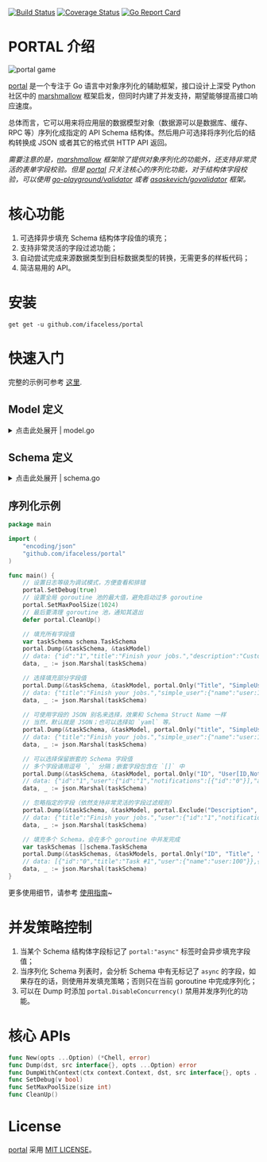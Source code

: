 [![Build Status](https://travis-ci.com/iFaceless/portal.svg?branch=master)](https://travis-ci.com/iFaceless/portal)
[![Coverage Status](https://coveralls.io/repos/github/iFaceless/portal/badge.svg?branch=master&branch=master)](https://coveralls.io/github/iFaceless/portal?branch=master)
[![Go Report Card](https://goreportcard.com/badge/github.com/iFaceless/portal)](https://goreportcard.com/report/github.com/iFaceless/portal)

# PORTAL 介绍
![portal game](https://s2.ax1x.com/2019/09/28/u1TnEt.jpg)

[portal](https://github.com/iFaceless/portal/) 是一个专注于 Go 语言中对象序列化的辅助框架，接口设计上深受 Python 社区中的 [marshmallow](https://github.com/marshmallow-code/marshmallow) 框架启发，但同时内建了并发支持，期望能够提高接口响应速度。

总体而言，它可以用来将应用层的数据模型对象（数据源可以是数据库、缓存、RPC 等）序列化成指定的 API Schema 结构体。然后用户可选择将序列化后的结构转换成 JSON 或者其它的格式供 HTTP API 返回。

*需要注意的是，[marshmallow](https://github.com/marshmallow-code/marshmallow) 框架除了提供对象序列化的功能外，还支持非常灵活的表单字段校验。但是 [portal](https://github.com/iFaceless/portal/) 只关注核心的序列化功能，对于结构体字段校验，可以使用 [go-playground/validator](https://github.com/go-playground/validator) 或者 [asaskevich/govalidator](https://github.com/asaskevich/govalidator) 框架。*

# 核心功能

1. 可选择异步填充 Schema 结构体字段值的填充；
1. 支持非常灵活的字段过滤功能；
1. 自动尝试完成来源数据类型到目标数据类型的转换，无需更多的样板代码；
1. 简洁易用的 API。

# 安装

```
get get -u github.com/ifaceless/portal
```

# 快速入门

完整的示例可参考 [这里](./examples/todo).

## Model 定义

<details>
<summary>点击此处展开 | model.go</summary>

```go
type NotificationModel struct {
	ID      int
	Title   string
	Content string
}

type UserModel struct {
	ID int
}

func (u *UserModel) Fullname() string {
	return fmt.Sprintf("user:%d", u.ID)
}

func (u *UserModel) Notifications() (result []*NotificationModel) {
	for i := 0; i < 1; i++ {
		result = append(result, &NotificationModel{
			ID:      i,
			Title:   fmt.Sprintf("title_%d", i),
			Content: fmt.Sprintf("content_%d", i),
		})
	}
	return
}

type TaskModel struct {
	ID     int
	UserID int
	Title  string
}

func (t *TaskModel) User() *UserModel {
	return &UserModel{t.UserID}
}
```
    
</details>


## Schema 定义

<details>
	<summary>点击此处展开 | schema.go</summary>
	
```go
type NotiSchema struct {
	ID      string `json:"id,omitempty"`
	Title   string `json:"title,omitempty"`
	Content string `json:"content,omitempty"`
}

type UserSchema struct {
	ID                   string        `json:"id,omitempty"`
	// Get user name from `UserModel.Fullname()`
	Name                 string        `json:"name,omitempty" portal:"attr:Fullname"`
	Notifications        []*NotiSchema `json:"notifications,omitempty" portal:"nested"`
	AnotherNotifications []*NotiSchema `json:"another_notifications,omitempty" portal:"nested;attr:Notifications"`
}

type TaskSchema struct {
	ID          string      `json:"id,omitempty"`
	Title       string      `json:"title,omitempty"`
	Description string      `json:"description,omitempty" portal:"meth:GetDescription"`
	// UserSchema is a nested schema
	User        *UserSchema `json:"user,omitempty" portal:"nested"`
	// We just want `Name` field for `SimpleUser`.
	// Besides, the data source is the same with `UserSchema`
	SimpleUser  *UserSchema `json:"simple_user,omitempty" portal:"nested;only:Name;attr:User"`
}

func (ts *TaskSchema) GetDescription(model *model.TaskModel) string {
	return "Custom description"
}
```

</details>


## 序列化示例

```go
package main

import (
	"encoding/json"
	"github.com/ifaceless/portal"
)

func main() {
	// 设置日志等级为调试模式，方便查看和排错
	portal.SetDebug(true)
	// 设置全局 goroutine 池的最大值，避免启动过多 goroutine
	portal.SetMaxPoolSize(1024)
	// 最后要清理 goroutine 池，通知其退出
	defer portal.CleanUp()

	// 填充所有字段值
	var taskSchema schema.TaskSchema
	portal.Dump(&taskSchema, &taskModel)
	// data: {"id":"1","title":"Finish your jobs.","description":"Custom description","user":{"id":"1","name":"user:1","notifications":[{"id":"0","title":"title_0","content":"content_0"}],"another_notifications":[{"id":"0","title":"title_0","content":"content_0"}]},"simple_user":{"name":"user:1"}}
	data, _ := json.Marshal(taskSchema)

	// 选择填充部分字段值
	portal.Dump(&taskSchema, &taskModel, portal.Only("Title", "SimpleUser"))
	// data: {"title":"Finish your jobs.","simple_user":{"name":"user:1"}}
	data, _ := json.Marshal(taskSchema)
	
	// 可使用字段的 JSON 别名来选择，效果和 Schema Struct Name 一样
	// 当然，默认就是 JSON；也可以选择如 `yaml` 等。
	portal.Dump(&taskSchema, &taskModel, portal.Only("title", "SimpleUser"), portal.FieldAliasMapTagName("json"))
	// data: {"title":"Finish your jobs.","simple_user":{"name":"user:1"}}
	data, _ := json.Marshal(taskSchema)

	// 可以选择保留嵌套的 Schema 字段值
	// 多个字段请用逗号 `,` 分隔；嵌套字段包含在 `[]` 中
	portal.Dump(&taskSchema, &taskModel, portal.Only("ID", "User[ID,Notifications[ID],AnotherNotifications[Title]]", "SimpleUser"))
	// data: {"id":"1","user":{"id":"1","notifications":[{"id":"0"}],"another_notifications":[{"title":"title_0"}]},"simple_user":{"name":"user:1"}}
	data, _ := json.Marshal(taskSchema)

	// 忽略指定的字段（依然支持非常灵活的字段过滤规则）
	portal.Dump(&taskSchema, &taskModel, portal.Exclude("Description", "ID", "User[Name,Notifications[ID,Content],AnotherNotifications], SimpleUser"))
	// data: {"title":"Finish your jobs.","user":{"id":"1","notifications":[{"title":"title_0"}]}}
	data, _ := json.Marshal(taskSchema)

	// 填充多个 Schema，会在多个 goroutine 中并发完成
	var taskSchemas []schema.TaskSchema
	portal.Dump(&taskSchemas, &taskModels, portal.Only("ID", "Title", "User[Name]"))
	// data: [{"id":"0","title":"Task #1","user":{"name":"user:100"}},{"id":"1","title":"Task #2","user":{"name":"user:101"}}]
	data, _ := json.Marshal(taskSchema)
}

```

更多使用细节，请参考 [使用指南](./USERGUIDE.md)~ 

# 并发策略控制

1. 当某个 Schema 结构体字段标记了 `portal:"async"` 标签时会异步填充字段值；
1. 当序列化 Schema 列表时，会分析 Schema 中有无标记了 `async` 的字段，如果存在的话，则使用并发填充策略；否则只在当前 goroutine 中完成序列化；
1. 可以在 Dump 时添加 `portal.DisableConcurrency()` 禁用并发序列化的功能。

# 核心 APIs

```go
func New(opts ...Option) (*Chell, error)
func Dump(dst, src interface{}, opts ...Option) error 
func DumpWithContext(ctx context.Context, dst, src interface{}, opts ...Option)
func SetDebug(v bool)
func SetMaxPoolSize(size int)
func CleanUp()
```
# License

[portal](https://github.com/iFaceless/portal) 采用 [MIT LICENSE](./LICENSE)。
